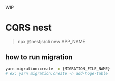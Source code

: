 WIP

# CQRS nest

> npx @nestjs/cli new APP_NAME

## how to run migration

```sh
yarn migration:create -n {MIGRATION_FILE_NAME}
# ex: yarn migration:create -n add-hoge-table
```
